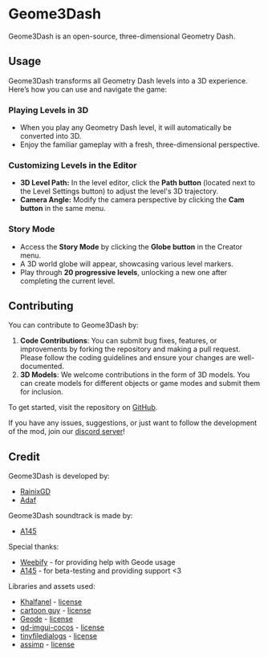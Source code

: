 # Geome3Dash

Geome3Dash is an open-source, three-dimensional Geometry Dash.

## Usage

Geome3Dash transforms all Geometry Dash levels into a 3D experience. Here’s how you can use and navigate the game:

### Playing Levels in 3D
- When you play any Geometry Dash level, it will automatically be converted into 3D.
- Enjoy the familiar gameplay with a fresh, three-dimensional perspective.

### Customizing Levels in the Editor
- **3D Level Path:** In the level editor, click the **Path button** (located next to the Level Settings button) to adjust the level's 3D trajectory.
- **Camera Angle:** Modify the camera perspective by clicking the **Cam button** in the same menu.

### Story Mode
- Access the **Story Mode** by clicking the **Globe button** in the Creator menu.
- A 3D world globe will appear, showcasing various level markers.
- Play through **20 progressive levels**, unlocking a new one after completing the current level.

## Contributing

You can contribute to Geome3Dash by:

1. **Code Contributions**: You can submit bug fixes, features, or improvements by forking the repository and making a pull request. Please follow the coding guidelines and ensure your changes are well-documented.
2. **3D Models**: We welcome contributions in the form of 3D models. You can create models for different objects or game modes and submit them for inclusion.

To get started, visit the repository on [GitHub](https://github.com/adafcaefc/Geome3Dash/).

If you have any issues, suggestions, or just want to follow the development of the mod, join our [discord server](https://discord.gg/CAVBVgMnSD)!

## Credit

Geome3Dash is developed by:

* [RainixGD](https://www.youtube.com/@rainixgd)
* [Adaf](https://www.youtube.com/@adaf3003)

Geome3Dash soundtrack is made by:

* [A145](https://www.youtube.com/@A145)

Special thanks:

* [Weebify](https://www.youtube.com/channel/UCAE-cJ-exfnSlq0Ddkd985g) - for providing help with Geode usage
* [A145](https://www.youtube.com/@A145) - for beta-testing and providing support <3

Libraries and assets used:

* [Khalfanel](https://sketchfab.com/Khalfan_el) - [license](https://creativecommons.org/licenses/by/4.0/)
* [cartoon guy](https://sketchfab.com/1003224735) - [license](https://creativecommons.org/licenses/by/4.0/)
* [Geode](https://github.com/orgs/geode-sdk/people) - [license](https://github.com/geode-sdk/geode/blob/main/LICENSE.txt)
* [gd-imgui-cocos](https://github.com/matcool/gd-imgui-cocos/tree/geode) - [license](https://github.com/matcool/gd-imgui-cocos/blob/geode/LICENSE)
* [tinyfiledialogs](https://sourceforge.net/projects/tinyfiledialogs) - [license](https://sourceforge.net/projects/tinyfiledialogs/files/README.txt/download)
* [assimp](https://github.com/assimp/assimp) - [license](https://github.com/assimp/assimp/blob/master/LICENSE)
